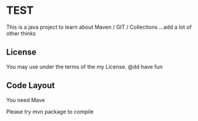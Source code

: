 TEST
=========
This is a java project to learn about Maven / GIT / Collections ...add a lot of other thinks

License
-------
You may use under the terms of the my License.
@dd have fun


Code Layout
-----------
You need Mave

Please try mvn package to compile

